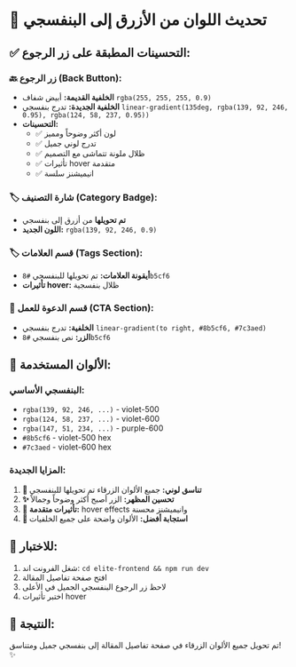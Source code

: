 # 🎨 تحديث اللوان من الأزرق إلى البنفسجي

## ✅ التحسينات المطبقة على زر الرجوع:

### 🔙 زر الرجوع (Back Button):
- **الخلفية القديمة:** أبيض شفاف `rgba(255, 255, 255, 0.9)`
- **الخلفية الجديدة:** تدرج بنفسجي `linear-gradient(135deg, rgba(139, 92, 246, 0.95), rgba(124, 58, 237, 0.95))`
- **التحسينات:**
  - ✅ لون أكثر وضوحاً ومميز
  - ✅ تدرج لوني جميل
  - ✅ ظلال ملونة تتماشى مع التصميم
  - ✅ تأثيرات hover متقدمة
  - ✅ انيميشنز سلسة

### 🏷️ شارة التصنيف (Category Badge):
- **تم تحويلها** من أزرق إلى بنفسجي
- **اللون الجديد:** `rgba(139, 92, 246, 0.9)`

### 🏷️ قسم العلامات (Tags Section):
- **أيقونة العلامات:** تم تحويلها للبنفسجي `#8b5cf6`
- **تأثيرات hover:** ظلال بنفسجية

### 🎯 قسم الدعوة للعمل (CTA Section):
- **الخلفية:** تدرج بنفسجي `linear-gradient(to right, #8b5cf6, #7c3aed)`
- **الزر:** نص بنفسجي `#8b5cf6`

## 🎨 الألوان المستخدمة:

### البنفسجي الأساسي:
- `rgba(139, 92, 246, ...)` - violet-500
- `rgba(124, 58, 237, ...)` - violet-600  
- `rgba(147, 51, 234, ...)` - purple-600
- `#8b5cf6` - violet-500 hex
- `#7c3aed` - violet-600 hex

### المزايا الجديدة:
1. **🎨 تناسق لوني:** جميع الألوان الزرقاء تم تحويلها للبنفسجي
2. **✨ تحسين المظهر:** الزر أصبح أكثر وضوحاً وجمالاً
3. **🌟 تأثيرات متقدمة:** hover effects وانيميشنز محسنة
4. **📱 استجابة أفضل:** الألوان واضحة على جميع الخلفيات

## 🚀 للاختبار:
1. شغل الفرونت اند: `cd elite-frontend && npm run dev`
2. افتح صفحة تفاصيل المقالة
3. لاحظ زر الرجوع البنفسجي الجميل في الأعلى
4. اختبر تأثيرات hover

## 🎯 النتيجة:
تم تحويل جميع الألوان الزرقاء في صفحة تفاصيل المقالة إلى بنفسجي جميل ومتناسق! ✨
